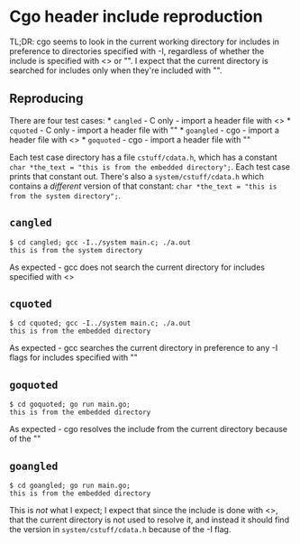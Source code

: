 # Cgo header include reproduction

TL;DR: cgo seems to look in the current working directory for includes in preference to directories specified with -I, regardless of whether the include is specified with <> or "". I expect that the current directory is searched for includes only when they're included with "".

## Reproducing

There are four test cases:
    * `cangled` - C only - import a header file with <>
    * `cquoted` - C only - import a header file with ""
    * `goangled` - cgo - import a header file with <>
    * `goquoted` - cgo - import a header file with ""

Each test case directory has a file `cstuff/cdata.h`, which has a constant `char *the_text = "this is from the embedded directory";`. Each test case prints that constant out. There's also a `system/cstuff/cdata.h` which contains a _different_ version of that constant: `char *the_text = "this is from the system directory";`.

## `cangled`

```
$ cd cangled; gcc -I../system main.c; ./a.out
this is from the system directory
```

As expected - gcc does not search the current directory for includes specified with <>

## `cquoted`

```
$ cd cquoted; gcc -I../system main.c; ./a.out
this is from the embedded directory
```

As expected - gcc searches the current directory in preference to any -I flags for includes specified with ""

## `goquoted`

```
$ cd goquoted; go run main.go;
this is from the embedded directory
```

As expected - cgo resolves the include from the current directory because of the ""

## `goangled`

```
$ cd goangled; go run main.go;
this is from the embedded directory
```

This is _not_ what I expect; I expect that since the include is done with <>, that the current directory is not used to resolve it, and instead it should find the version in `system/cstuff/cdata.h` because of the -I flag.
